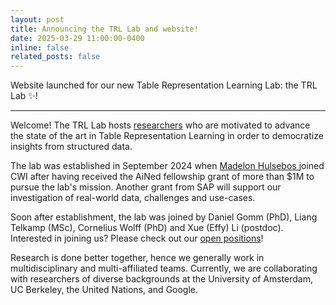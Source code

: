 ```yaml
---
layout: post
title: Announcing the TRL Lab and website!
date: 2025-03-29 11:00:00-0400
inline: false
related_posts: false
---
```


Website launched for our new Table Representation Learning Lab: the TRL Lab :sparkles:!

---

Welcome! The TRL Lab hosts <a href="/people/" target="blank">researchers</a> who are motivated to advance the state of the art in Table Representation Learning in order to democratize insights from structured data.

The lab was established in September 2024 when <a href="https://www.madelonhulsebos.com">Madelon Hulsebos </a> joined CWI after having received the AiNed fellowship grant of more than $1M to pursue the lab's mission. Another grant from SAP will support our investigation of real-world data, challenges and use-cases.

Soon after establishment, the lab was joined by Daniel Gomm (PhD), Liang Telkamp (MSc), Cornelius Wolff (PhD) and Xue (Effy) Li (postdoc). Interested in joining us? Please check out our <a href="/open-positions/" target="blank">open positions</a>!

Research is done better together, hence we generally work in multidisciplinary and multi-affiliated teams. Currently, we are collaborating with researchers of diverse backgrounds at the University of Amsterdam, UC Berkeley, the United Nations, and Google.
